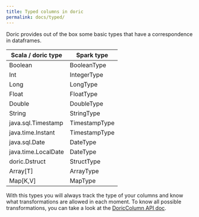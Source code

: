 ```yaml
---
title: Typed columns in doric
permalink: docs/typed/
---
```

Doric provides out of the box some basic types that have a correspondence in dataframes.


|Scala / doric type | Spark type|
|-------------------|-----------|
|Boolean|BooleanType|
|Int|IntegerType|
|Long|LongType|
|Float|FloatType|
|Double|DoubleType|
|String| StringType|
|java.sql.Timestamp| TimestampType|
|java.time.Instant|TimestampType|
|java.sql.Date|DateType|
|java.time.LocalDate|DateType|
|doric.Dstruct|StructType|
|Array[T]|ArrayType|
|Map[K,V]|MapType|

With this types you will always track the type of your columns and know what transformations are allowed in each moment.
To know all possible transformations, you can take a look at the [DoricColumn API doc](docs/api/latest/doric/DoricColumn.html).
